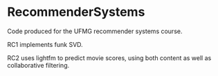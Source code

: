 # RecommenderSystems
Code produced for the UFMG recommender systems course.

RC1 implements funk SVD.

RC2 uses lightfm to predict movie scores, using both content as well as collaborative filtering.
